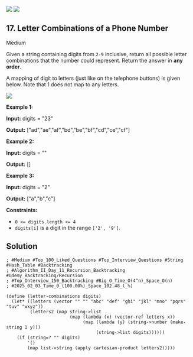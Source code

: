 [![](https://img.shields.io/github/stars/LeetCode-in-Racket/LeetCode-in-Racket?label=Stars&style=flat-square)](https://github.com/LeetCode-in-Racket/LeetCode-in-Racket)
[![](https://img.shields.io/github/forks/LeetCode-in-Racket/LeetCode-in-Racket?label=Fork%20me%20on%20GitHub%20&style=flat-square)](https://github.com/LeetCode-in-Racket/LeetCode-in-Racket/fork)

## 17\. Letter Combinations of a Phone Number

Medium

Given a string containing digits from `2-9` inclusive, return all possible letter combinations that the number could represent. Return the answer in **any order**.

A mapping of digit to letters (just like on the telephone buttons) is given below. Note that 1 does not map to any letters.

![](https://upload.wikimedia.org/wikipedia/commons/thumb/7/73/Telephone-keypad2.svg/200px-Telephone-keypad2.svg.png)

**Example 1:**

**Input:** digits = "23"

**Output:** ["ad","ae","af","bd","be","bf","cd","ce","cf"]

**Example 2:**

**Input:** digits = ""

**Output:** []

**Example 3:**

**Input:** digits = "2"

**Output:** ["a","b","c"]

**Constraints:**

*   `0 <= digits.length <= 4`
*   `digits[i]` is a digit in the range `['2', '9']`.

## Solution

```racket
; #Medium #Top_100_Liked_Questions #Top_Interview_Questions #String #Hash_Table #Backtracking
; #Algorithm_II_Day_11_Recursion_Backtracking #Udemy_Backtracking/Recursion
; #Top_Interview_150_Backtracking #Big_O_Time_O(4^n)_Space_O(n)
; #2025_02_03_Time_0_(100.00%)_Space_102.48_(_%)

(define (letter-combinations digits)
  (let* ((letters (vector "" "" "abc" "def" "ghi" "jkl" "mno" "pqrs" "tuv" "wxyz"))
         (letters2 (map string->list
                        (map (lambda (x) (vector-ref letters x))
                             (map (lambda (y) (string->number (make-string 1 y)))
                                  (string->list digits))))))
    (if (string=? "" digits)
        '()
        (map list->string (apply cartesian-product letters2)))))
```